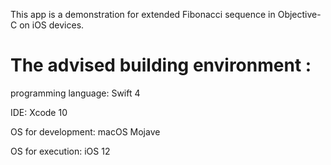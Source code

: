 This app is a demonstration for extended Fibonacci sequence in Objective-C on iOS devices.

# The advised building environment : 

programming language: Swift 4

IDE: Xcode 10

OS for development: macOS Mojave 

OS for execution: iOS 12
